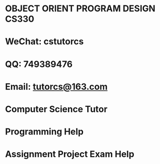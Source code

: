 # OBJECT ORIENT PROGRAM DESIGN CS330
# WeChat: cstutorcs

# QQ: 749389476

# Email: tutorcs@163.com

# Computer Science Tutor

# Programming Help

# Assignment Project Exam Help
